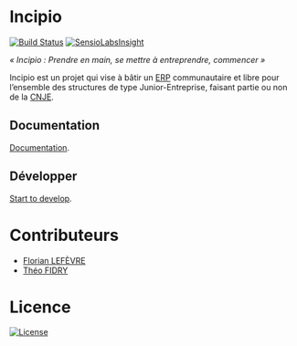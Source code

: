 # Incipio

[![Build Status](https://img.shields.io/travis/CDJE/Incipio.svg?style=flat-square)](https://travis-ci.org/CDJE/Incipio) [![SensioLabsInsight](https://img.shields.io/sensiolabs/i/4720058c-4915-465c-8039-0bfd5fe5bf63.svg?style=flat-square)](https://insight.sensiolabs.com/projects/4720058c-4915-465c-8039-0bfd5fe5bf63)

*« Incipio : Prendre en main, se mettre à entreprendre, commencer »*

Incipio est un projet qui vise à bâtir un [ERP](http://fr.wikipedia.org/wiki/Progiciel_de_gestion_int%C3%A9gr%C3%A9) communautaire et libre pour l’ensemble des structures de type Junior-Entreprise, faisant partie ou non de la [CNJE](http://www.junior-entreprises.com/).

## Documentation

[Documentation](https://github.com/CDJE/Incipio/wiki).

## Développer

[Start to develop](https://github.com/CDJE/Incipio/tree/setup-environment).

# Contributeurs

* [Florian LEFÈVRE](https://github.com/flef)
* [Théo FIDRY](https://github.com/theofidry)

# Licence

[![License](https://img.shields.io/packagist/l/doctrine/orm.svg?style=flat-square)](https://github.com/CDJE/Incipio/edit/master/LICENSE)
